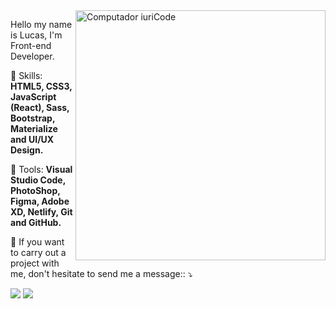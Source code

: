 
<img src="https://raw.githubusercontent.com/MicaelliMedeiros/micaellimedeiros/master/image/computer-illustration.png" min-width="400px" max-width="400px" width="400px" align="right" alt="Computador iuriCode">

<p align="left"> 
Hello my name is Lucas, I'm Front-end Developer. 
</p>

<p align="left">
  🚀 Skills: <strong>HTML5, CSS3, JavaScript (React), Sass, Bootstrap, Materialize and UI/UX Design.</strong>
</p>

<p align="left">
🔨 Tools: <strong>Visual Studio Code, PhotoShop, Figma, Adobe XD, Netlify, Git and GitHub.</strong>
</p>

<p align="left">
📧 If you want to carry out a project with me, don't hesitate to send me a message:: ⤵️
</p>

<p align="left">
 
  <a href="https://www.linkedin.com/in/lugarcia94/" alt="Linkedin">
  <img src="https://img.shields.io/badge/-Linkedin-0e76a8?style=flat-square&logo=Linkedin&logoColor=white&link=https://www.linkedin.com/in/lugarcia94/" /></a>

  <a href="https://api.whatsapp.com/send?phone=5514996364096" alt="WhatsApp">
  <img src="https://img.shields.io/badge/-WhatsApp-25d366?style=flat-square&labelColor=25d366&logo=whatsapp&logoColor=white&link=https://api.whatsapp.com/send?phone=5514996364096"/></a>

 
</p>  
